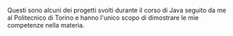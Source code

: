 Questi sono alcuni dei progetti svolti durante il corso di Java seguito da me al Politecnico di Torino e hanno l'unico scopo di dimostrare le mie competenze nella materia.

